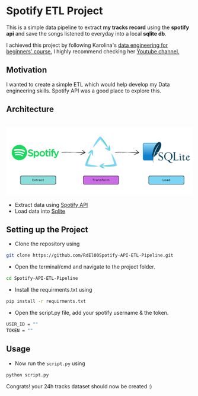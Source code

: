 # Spotify ETL Project

This is a simple data pipeline to extract **my tracks record** using the **spotify api** and save the songs listened to everyday into a local **sqlite db**.

I achieved this project by following Karolina's [data engineering for beginners' course.](https://github.com/karolina-sowinska/free-data-engineering-course-for-beginners) I highly recommend checking her [Youtube channel.](https://www.youtube.com/channel/UCAxnMry1lETl47xQWABvH7g)


## Motivation

I wanted to create a simple ETL which would help develop my Data engineering skills. Spotify API was a good place to explore this.

## Architecture
 <br>
<img src="images/spotify flowchartt.png">

-  Extract data using [Spotify API](https://developer.spotify.com/documentation/)
-  Load data into [Sqlite](https://www.sqlite.org/index.html)

## Setting up the Project

- Clone the repository using

```bash
git clone https://github.com/RdEl00Spotify-API-ETL-Pipeline.git
```

- Open the terminal/cmd and navigate to the project folder.

```bash
cd Spotify-API-ETL-Pipeline
```

- Install the requirments.txt using

```bash
pip install -r requirments.txt
```
- Open the script.py file, add your spotify username & the token.

```bash
USER_ID = ""
TOKEN = ""
```
## Usage

- Now run the `script.py` using

```bash
python script.py
```

Congrats! your 24h tracks dataset should now be created :)